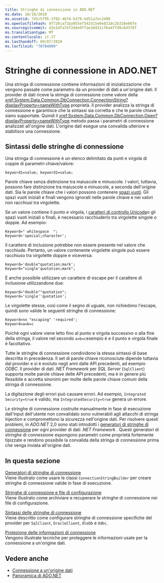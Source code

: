 ```yaml
---
title: Stringhe di connessione in ADO.NET
ms.date: 10/10/2018
ms.assetid: 745c5f95-2f02-4674-b378-6d51a7ec2490
ms.openlocfilehash: 8f726ca71ba955ef542d15e0e8318c2b310e607e
ms.sourcegitcommit: d2e1dfa7ef2d4e9ffae3d431cf6a4ffd9c8d378f
ms.translationtype: MT
ms.contentlocale: it-IT
ms.lasthandoff: 09/07/2019
ms.locfileid: "70784899"
---
```

# <a name="connection-strings-in-adonet"></a>Stringhe di connessione in ADO.NET

Una stringa di connessione contiene informazioni di inizializzazione che vengono passate come parametro da un provider di dati a un'origine dati. Il provider di dati riceve la stringa di connessione come valore della <xref:System.Data.Common.DbConnection.ConnectionString?displayProperty=nameWithType> proprietà. Il provider analizza la stringa di connessione e garantisce che la sintassi sia corretta e che le parole chiave siano supportate. Quindi il <xref:System.Data.Common.DbConnection.Open?displayProperty=nameWithType> metodo passa i parametri di connessione analizzati all'origine dati. L'origine dati esegue una convalida ulteriore e stabilisce una connessione.

## <a name="connection-string-syntax"></a>Sintassi delle stringhe di connessione

Una stringa di connessione è un elenco delimitato da punti e virgola di coppie di parametri chiave/valore:

```
keyword1=value; keyword2=value;
```

Parole chiave senza distinzione tra maiuscole e minuscole. I valori, tuttavia, possono fare distinzione tra maiuscole e minuscole, a seconda dell'origine dati. Sia le parole chiave che i valori possono contenere [spazi vuoti](https://en.wikipedia.org/wiki/Whitespace_character#Unicode). Gli spazi vuoti iniziali e finali vengono ignorati nelle parole chiave e nei valori non racchiusi tra virgolette.

Se un valore contiene il punto e virgola, i [caratteri di controllo Unicode](https://en.wikipedia.org/wiki/Unicode_control_characters)o gli spazi vuoti iniziali o finali, è necessario racchiuderlo tra virgolette singole o doppie. Ad esempio:

```
Keyword=" whitespace  ";
Keyword='special;character';
```

Il carattere di inclusione potrebbe non essere presente nel valore che racchiude. Pertanto, un valore contenente virgolette singole può essere racchiuso tra virgolette doppie e viceversa:

```
Keyword='double"quotation;mark';
Keyword="single'quotation;mark";
```

È anche possibile utilizzare un carattere di escape per il carattere di inclusione utilizzandone due:

```
Keyword="double""quotation";
Keyword='single''quotation';
```

Le virgolette stesse, così come il segno di uguale, non richiedono l'escape, quindi sono valide le seguenti stringhe di connessione:

```
Keyword=no "escaping" 'required';
Keyword=a=b=c
```

Poiché ogni valore viene letto fino al punto e virgola successivo o alla fine della stringa, il valore nel secondo `a=b=c`esempio è e il punto e virgola finale è facoltativo.

Tutte le stringhe di connessione condividono la stessa sintassi di base descritta in precedenza. Il set di parole chiave riconosciute dipende tuttavia dal provider e si è evoluto negli anni dalle API precedenti, ad esempio *ODBC*. Il provider di dati *.NET Framework* per *SQL Server* (`SqlClient`) supporta molte parole chiave delle API precedenti, ma è in genere più flessibile e accetta sinonimi per molte delle parole chiave comuni della stringa di connessione.

La digitazione degli errori può causare errori. Ad esempio, `Integrated Security=true` è valido, ma `IntegratedSecurity=true` genera un errore.

Le stringhe di connessione costruite manualmente in fase di esecuzione dall'input dell'utente non convalidato sono vulnerabili agli attacchi di stringa Injection e compromettono la sicurezza nell'origine dati. Per risolvere questi problemi, in *ADO.NET* 2,0 sono stati introdotti i [generatori di stringhe di connessione](connection-string-builders.md) per ogni provider di dati *.NET Framework* . Questi generatori di stringhe di connessione espongono parametri come proprietà fortemente tipizzate e rendono possibile la convalida della stringa di connessione prima che venga inviata all'origine dati.

## <a name="in-this-section"></a>In questa sezione

[Generatori di stringhe di connessione](connection-string-builders.md)\
Viene illustrato come usare le classi `ConnectionStringBuilder` per creare stringhe di connessione valide in fase di esecuzione.

[Stringhe di connessione e file di configurazione](connection-strings-and-configuration-files.md)\
Viene illustrato come archiviare e recuperare le stringhe di connessione nei file di configurazione.

[Sintassi delle stringhe di connessione](connection-string-syntax.md)\
Viene descritto come configurare stringhe di connessione specifiche del provider per `SqlClient`, `OracleClient`, `OleDb` e `Odbc`.

[Protezione delle informazioni di connessione](protecting-connection-information.md)\
Vengono illustrate tecniche per proteggere le informazioni usate per la connessione a un'origine dati.

## <a name="see-also"></a>Vedere anche

- [Connessione a un'origine dati](/cpp/data/odbc/connecting-to-a-data-source)
- [Panoramica di ADO.NET](ado-net-overview.md)
